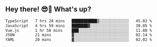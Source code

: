 ## Hey there! 😎👋 What's up?

<!--START_SECTION:waka-->

```txt
TypeScript   7 hrs 28 mins   ███████████▒░░░░░░░░░░░░░   45.02 %
JavaScript   4 hrs 59 mins   ███████▓░░░░░░░░░░░░░░░░░   30.05 %
Vue.js       1 hr 58 mins    ███░░░░░░░░░░░░░░░░░░░░░░   11.88 %
JSON         21 mins         ▓░░░░░░░░░░░░░░░░░░░░░░░░   02.14 %
YAML         20 mins         ▓░░░░░░░░░░░░░░░░░░░░░░░░   02.02 %
```

<!--END_SECTION:waka-->
